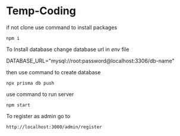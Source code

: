 # Temp-Coding

if not clone use command to install packages
```
npm i 
```
To Install database change database url in *env* file

DATABASE_URL="mysql://root:password@localhost:3306/db-name"

then use command to create database
```
npx prisma db push 
```

use command to run server
```
npm start 
```

To register as admin go to
```
http://localhost:3000/admin/register
```
